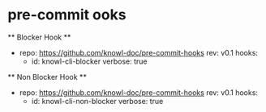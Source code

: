 # pre-commit ooks
 
** Blocker Hook **
-   repo: https://github.com/knowl-doc/pre-commit-hooks
    rev: v0.1
    hooks:
    -   id: knowl-cli-blocker
        verbose: true
        
        
** Non Blocker Hook **
-   repo: https://github.com/knowl-doc/pre-commit-hooks
    rev: v0.1
    hooks:
    -   id: knowl-cli-non-blocker
        verbose: true
        

